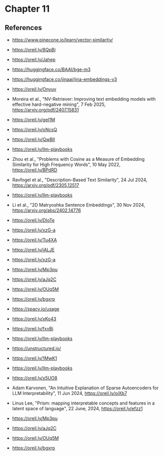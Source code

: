 # Chapter 11

## References 
* https://www.pinecone.io/learn/vector-similarity/
* https://oreil.ly/8QpBj
* https://oreil.ly/Jahep
* https://huggingface.co/BAAI/bge-m3
* https://huggingface.co/jinaai/jina-embeddings-v3
* https://oreil.ly/Onyuv
* Moreira et al., "NV-Retriever: Improving text embedding models with effective hard-negative mining", 7 Feb 2025, https://arxiv.org/pdf/2407.15831
* https://oreil.ly/geI1M
* https://oreil.ly/oNcsQ
* https://oreil.ly/QwBlI
* https://oreil.ly/llm-playbooks
* Zhou et al., "Problems with Cosine as a Measure of Embedding Similarity for High Frequency Words", 10 May 2022, https://oreil.ly/BPdRD
* Ravfogel et al., "Description-Based Text Similarity", 24 Jul 2024, https://arxiv.org/pdf/2305.12517
* https://oreil.ly/llm-playbooks
* Li et al., "2D Matryoshka Sentence Embeddings", 30 Nov 2024, https://arxiv.org/abs/2402.14776
* https://oreil.ly/DIoTe
* https://oreil.ly/xzG-a
* https://oreil.ly/Tu4XA
* https://oreil.ly/jALJE
* https://oreil.ly/xzG-a
* https://oreil.ly/Mp3pu
* https://oreil.ly/aJq2C

* https://oreil.ly/OUq5M
* https://oreil.ly/bgxrp
* https://spacy.io/usage
* https://oreil.ly/xKo43
* https://oreil.ly/fxvBi
* https://oreil.ly/llm-playbooks
* https://unstructured.io/
* https://oreil.ly/1MwK1
* https://oreil.ly/llm-playbooks
* https://oreil.ly/x5UO8
* Adam Karvonen, "An Intuitive Explanation of Sparse Autoencoders for LLM Interpretability", 11 Jun 2024, https://oreil.ly/oiXb7
* Linus Lee, "Prism: mapping interpretable concepts and features in a latent space of language", 22 June, 2024, https://oreil.ly/efzz1
* https://oreil.ly/Mp3pu
* https://oreil.ly/aJq2C
* https://oreil.ly/OUq5M
* https://oreil.ly/bgxrp
